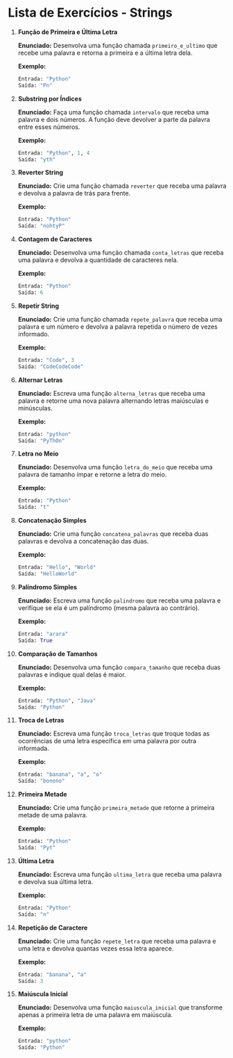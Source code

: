 # Lista de Exercícios - Strings

1. **Função de Primeira e Última Letra**

   **Enunciado:** Desenvolva uma função chamada `primeiro_e_ultimo` que recebe uma palavra e retorna a primeira e a última letra dela.

   **Exemplo:**
   ```python
   Entrada: "Python"
   Saída: "Pn"
   ```

2. **Substring por Índices**

   **Enunciado:** Faça uma função chamada `intervalo` que receba uma palavra e dois números. A função deve devolver a parte da palavra entre esses números.

   **Exemplo:**
   ```python
   Entrada: "Python", 1, 4
   Saída: "yth"
   ```

3. **Reverter String**

   **Enunciado:** Crie uma função chamada `reverter` que receba uma palavra e devolva a palavra de trás para frente.

   **Exemplo:**
   ```python
   Entrada: "Python"
   Saída: "nohtyP"
   ```

4. **Contagem de Caracteres**

   **Enunciado:** Desenvolva uma função chamada `conta_letras` que receba uma palavra e devolva a quantidade de caracteres nela.

   **Exemplo:**
   ```python
   Entrada: "Python"
   Saída: 6
   ```

5. **Repetir String**

   **Enunciado:** Crie uma função chamada `repete_palavra` que receba uma palavra e um número e devolva a palavra repetida o número de vezes informado.

   **Exemplo:**
   ```python
   Entrada: "Code", 3
   Saída: "CodeCodeCode"
   ```

6. **Alternar Letras**

   **Enunciado:** Escreva uma função `alterna_letras` que receba uma palavra e retorne uma nova palavra alternando letras maiúsculas e minúsculas.

   **Exemplo:**
   ```python
   Entrada: "python"
   Saída: "PyThOn"
   ```

7. **Letra no Meio**

   **Enunciado:** Desenvolva uma função `letra_do_meio` que receba uma palavra de tamanho ímpar e retorne a letra do meio.

   **Exemplo:**
   ```python
   Entrada: "Python"
   Saída: "t"
   ```

8. **Concatenação Simples**

   **Enunciado:** Crie uma função `concatena_palavras` que receba duas palavras e devolva a concatenação das duas.

   **Exemplo:**
   ```python
   Entrada: "Hello", "World"
   Saída: "HelloWorld"
   ```

9. **Palíndromo Simples**

   **Enunciado:** Escreva uma função `palindromo` que receba uma palavra e verifique se ela é um palíndromo (mesma palavra ao contrário).

   **Exemplo:**
   ```python
   Entrada: "arara"
   Saída: True
   ```

10. **Comparação de Tamanhos**

    **Enunciado:** Desenvolva uma função `compara_tamanho` que receba duas palavras e indique qual delas é maior.

    **Exemplo:**
    ```python
    Entrada: "Python", "Java"
    Saída: "Python"
    ```

11. **Troca de Letras**

    **Enunciado:** Escreva uma função `troca_letras` que troque todas as ocorrências de uma letra específica em uma palavra por outra informada.

    **Exemplo:**
    ```python
    Entrada: "banana", "a", "o"
    Saída: "bonono"
    ```

12. **Primeira Metade**

    **Enunciado:** Crie uma função `primeira_metade` que retorne a primeira metade de uma palavra.

    **Exemplo:**
    ```python
    Entrada: "Python"
    Saída: "Pyt"
    ```

13. **Última Letra**

    **Enunciado:** Escreva uma função `ultima_letra` que receba uma palavra e devolva sua última letra.

    **Exemplo:**
    ```python
    Entrada: "Python"
    Saída: "n"
    ```

14. **Repetição de Caractere**

    **Enunciado:** Crie uma função `repete_letra` que receba uma palavra e uma letra e devolva quantas vezes essa letra aparece.

    **Exemplo:**
    ```python
    Entrada: "banana", "a"
    Saída: 3
    ```

15. **Maiúscula Inicial**

    **Enunciado:** Desenvolva uma função `maiuscula_inicial` que transforme apenas a primeira letra de uma palavra em maiúscula.

    **Exemplo:**
    ```python
    Entrada: "python"
    Saída: "Python"
    
